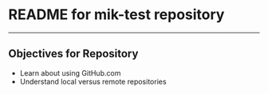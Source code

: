# README for mik-test repository

---

## Objectives for Repository

* Learn about using GitHub.com
* Understand local versus remote repositories
